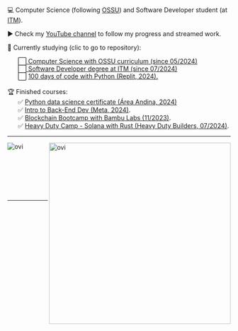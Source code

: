 💻 Computer Science (following <a href="https://github.com/ossu/computer-science">OSSU</a>) and Software Developer student (at <a href="https://www.itm.edu.co/aspirante-pregrado/tecnologias/tecnologia-en-diseno-y-programacion-de-soluciones-de-software-como-servicio-saas-virtual/">ITM<a/>). <br>

▶️ Check my <a href="https://www.youtube.com/@JonathanCardonaRojas/playlists"> YouTube channel</a> to follow my progress and streamed work.<br>
 
👀 Currently studying (clic to go to repository):<br>
  <!--
  I screenrecord my sessions and upload them to PeerTube and Youtube. Check my progress in the courses on which I'm enrolled here:
  &nbsp;&nbsp;&nbsp;&nbsp;&nbsp;&nbsp;⬜ Foundational C# with Microsoft <a href="https://www.freecodecamp.org/learn/foundational-c-sharp-with-microsoft/">through FreeCodeCamp.</a>
  <br>
  &nbsp;&nbsp;&nbsp;&nbsp;&nbsp;&nbsp;⬜ Full Stack Development with <a href="https://www.theodinproject.com/about">The Odin Project</a>.
  --!>
  &nbsp;&nbsp;&nbsp;&nbsp;&nbsp;&nbsp;⬜<a href="https://github.com/dev-jcr/computer-science/blob/master/README.md#introduction-to-programming"> Computer Science with OSSU curriculum (since 05/2024)</a><br>
  &nbsp;&nbsp;&nbsp;&nbsp;&nbsp;&nbsp;⬜<a href="https://github.com/dev-jcr/software-developer/blob/master/README.md#introduction-to-programming"> Software Developer degree at ITM (since 07/2024)</a><br>
  &nbsp;&nbsp;&nbsp;&nbsp;&nbsp;&nbsp;⬜ <a href="https://replit.com/learn/100-days-of-python">100 days of code with Python (Replit, 2024).</a>

  <br>
  <!--
  Next ones:
  &nbsp;&nbsp;&nbsp;&nbsp;&nbsp;&nbsp;⬜ Machine Learning with Python from <a href="https://www.freecodecamp.org/learn/machine-learning-with-python/">FreeCodeCamp</a>.
  <br>
  &nbsp;&nbsp;&nbsp;&nbsp;&nbsp;&nbsp;⬜ Blender with <a href="https://www.youtube.com/watch?v=nIoXOplUvAw">Blender Guru</a> (Current level: Donna).
  <br>
  &nbsp;&nbsp;&nbsp;&nbsp;&nbsp;&nbsp;⬜ InkScape with the <a href="https://inkscape.org/learn/tutorials/">oficial tutorial</a>.
  <br>
  --!>
  <br>
  🏆 Finished courses:<br>
    &nbsp;&nbsp;&nbsp;&nbsp;&nbsp;&nbsp;✅ <a href="https://github.com/dev-jcr/py-data-science-areandina "> Python data science certificate (Área Andina, 2024)</a>
    <br>
  &nbsp;&nbsp;&nbsp;&nbsp;&nbsp;&nbsp;✅ <a href="https://github.com/dev-jcr/back-end-certificate-meta"> Intro to Back-End Dev (Meta, 2024)</a>.
  <br>
  &nbsp;&nbsp;&nbsp;&nbsp;&nbsp;&nbsp;✅ <a href=https://bambulabs.io/>Blockchain Bootcamp with Bambu Labs (11/2023)</a>.
  <br>
  &nbsp;&nbsp;&nbsp;&nbsp;&nbsp;&nbsp;✅ <a href="https://github.com/dev-jcr/heavydutybuilders-bootcamp-solana-rust"> Heavy Duty Camp - Solana with Rust (Heavy Duty Builders, 07/2024)</a>.
  <br>
  <!--
  <k><a href="https://www.fsf.org/about/what-is-free-software">FOSS software</a> user and supporter.<br></k>
  --!>
 <hr>
<p><img align="left" src="https://github-readme-stats.vercel.app/api/top-langs?username=dev-jcr&show_icons=true&locale=en&layout=compact&theme=chartreuse-dark" alt="ovi" /></p>
<p>&nbsp;<img align="right" src="https://github-readme-stats.vercel.app/api?username=dev-jcr&show_icons=true&locale=en&theme=chartreuse-dark" alt="ovi" width="410" /></p>
<br><br><br><br><br>
<hr>

